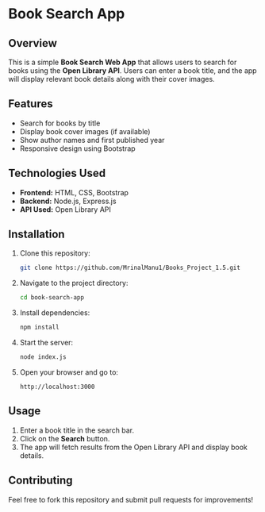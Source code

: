# Book Search App

## Overview
This is a simple **Book Search Web App** that allows users to search for books using the **Open Library API**. Users can enter a book title, and the app will display relevant book details along with their cover images.

## Features
- Search for books by title
- Display book cover images (if available)
- Show author names and first published year
- Responsive design using Bootstrap

## Technologies Used
- **Frontend:** HTML, CSS, Bootstrap
- **Backend:** Node.js, Express.js
- **API Used:** Open Library API

## Installation
1. Clone this repository:
   ```sh
   git clone https://github.com/MrinalManu1/Books_Project_1.5.git
   ```
2. Navigate to the project directory:
   ```sh
   cd book-search-app
   ```
3. Install dependencies:
   ```sh
   npm install
   ```
4. Start the server:
   ```sh
   node index.js
   ```
5. Open your browser and go to:
   ```
   http://localhost:3000
   ```

## Usage
1. Enter a book title in the search bar.
2. Click on the **Search** button.
3. The app will fetch results from the Open Library API and display book details.



## Contributing
Feel free to fork this repository and submit pull requests for improvements!
